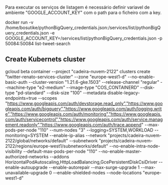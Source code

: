 Para executar os serviços de listagem é necessário definir variavel de ambiente "GOOGLE_ACCOUNT_KEY" com o path para o ficheiro com a key.



docker run -v /home/bosutike/pythonBigQuery_credentials.json:/services/list/pythonBigQuery_credentials.json -e GOOGLE_ACCOUNT_KEY=/services/list/pythonBigQuery_credentials.json -p 50084:50084 list-tweet-search


## Create Kubernets cluster

gcloud beta container --project "cadeira-nuvem-2122" clusters create "twitter-renato-services-cluster" --zone "europe-west1-d" --no-enable-basic-auth --cluster-version "1.21.6-gke.1503" --release-channel "regular" --machine-type "e2-medium" --image-type "COS_CONTAINERD" --disk-type "pd-standard" --disk-size "100" --metadata disable-legacy-endpoints=true --scopes "https://www.googleapis.com/auth/devstorage.read_only","https://www.googleapis.com/auth/bigquery","https://www.googleapis.com/auth/logging.write","https://www.googleapis.com/auth/monitoring","https://www.googleapis.com/auth/servicecontrol","https://www.googleapis.com/auth/service.management.readonly","https://www.googleapis.com/auth/trace.append" --max-pods-per-node "110" --num-nodes "3" --logging=SYSTEM,WORKLOAD --monitoring=SYSTEM --enable-ip-alias --network "projects/cadeira-nuvem-2122/global/networks/default" --subnetwork "projects/cadeira-nuvem-2122/regions/europe-west1/subnetworks/default" --no-enable-intra-node-visibility --default-max-pods-per-node "110" --no-enable-master-authorized-networks --addons HorizontalPodAutoscaling,HttpLoadBalancing,GcePersistentDiskCsiDriver --enable-autoupgrade --enable-autorepair --max-surge-upgrade 1 --max-unavailable-upgrade 0 --enable-shielded-nodes --node-locations "europe-west1-d"